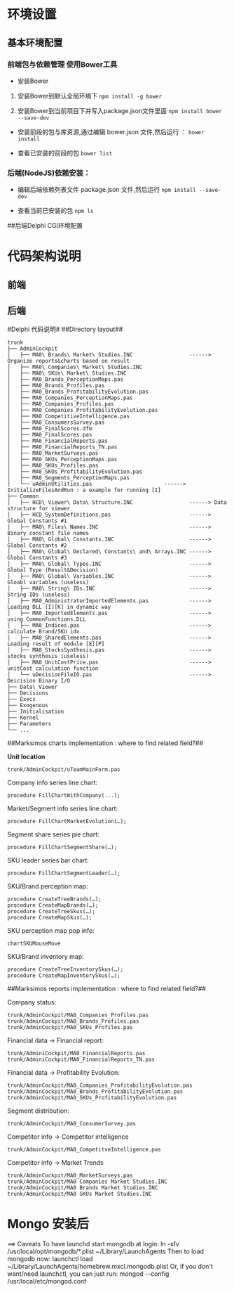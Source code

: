# 环境设置



## 基本环境配置

### 前端包与依赖管理 使用Bower工具

* 安装Bower

1. 安装Bower到默认全局环境下
``` npm install -g bower ```

2. 安装Bower到当前项目下并写入package.json文件里面
``` npm install bower --save-dev ```


* 安装前段的包与库资源,通过编辑 bower.json 文件,然后运行 ：
``` bower install ```

* 查看已安装的前段的包
``` bower list ```




### 后端(NodeJS)依赖安装：

* 编辑后端依赖列表文件 package.json 文件,然后运行
``` npm install --save-dev ```

* 查看当前已安装的包
``` npm ls ```



##后端Delphi CGI环境配置




# 代码架构说明

## 前端

## 后端




#Delphi 代码说明#
##Directory layout##
```
trunk
├── AdminCockpit
│   ├── MA0\ Brands\ Market\ Studies.INC  				  ------> Organize reports&charts based on result 
│   ├── MA0\ Companies\ Market\ Studies.INC
│   ├── MA0\ SKUs\ Market\ Studies.INC
│   ├── MA0_Brands_PerceptionMaps.pas
│   ├── MA0_Brands_Profiles.pas
│   ├── MA0_Brands_ProfitabilityEvolution.pas
│   ├── MA0_Companies_PerceptionMaps.pas
│   ├── MA0_Companies_Profiles.pas
│   ├── MA0_Companies_ProfitabilityEvolution.pas
│   ├── MA0_CompetitiveIntelligence.pas
│   ├── MA0_ConsumersSurvey.pas
│   ├── MA0_FinalScores.dfm
│   ├── MA0_FinalScores.pas
│   ├── MA0_FinancialReports.pas
│   ├── MA0_FinancialReports_TN.pas
│   ├── MA0_MarketSurveys.pas
│   ├── MA0_SKUs_PerceptionMaps.pas
│   ├── MA0_SKUs_Profiles.pas
│   ├── MA0_SKUs_ProfitabilityEvolution.pas
│   ├── MA0_Segments_PerceptionMaps.pas
│   └── uAdminUtilities.pas                       ------> InitializeFilesAndRun : a example for running [I]
├── Common
│   ├── HCD\ Viewer\ Data\ Structure.INC 				  ------> Data structure for viewer 
│   ├── HCD_SystemDefinitions.pas                         ------> Global Constants #1
│   ├── MA0\ Files\ Names.INC 							  ------> Binary constant file names
│   ├── MA0\ Global\ Constants.INC  				      ------> Global Constants #2
│   ├── MA0\ Global\ Declared\ Constants\ and\ Arrays.INC ------> Global Constants #3
│   ├── MA0\ Global\ Types.INC 							  ------> Global Type (Result&Decision)
│   ├── MA0\ Global\ Variables.INC 						  ------> Gloabl variables (useless)
│   ├── MA0\ String\ IDs.INC 						      ------> String IDs (useless)
│   ├── MA0_AdministratorImportedElements.pas             ------> Loading DLL [I][K] in dynamic way
│   ├── MA0_ImportedElements.pas 						  ------> using CommonFunctions.DLL
│   ├── MA0_Indices.pas                                   ------> calculate Brand/SKU idx
│   ├── MA0_SharedElements.pas                            ------> Loading result of module [E][P] 
│   ├── MA0_StocksSynthesis.pas 	 					  ------> stocks synthesis (useless)
│   ├── MA0_UnitCostPrice.pas                             ------> unitCost calculation function
│   └── uDecisionFileIO.pas                               ------> Deicision Binary I/O
├── Data\ Viewer
├── Decisions
├── Execs
├── Exogenous
├── Initialisation
├── Kernel
├── Parameters
└── ...
```
##Marksimos charts implementation : where to find related field?##

**Unit location**
```
trunk/AdminCockpit/uTeamMainForm.pas
```

Company info series line chart:
```
procedure FillChartWithCompany(...);
```

Market/Segment info series line chart:
```
procedure FillChartMarketEvolution(…);
```

Segment share series pie chart:
```
procedure FillChartSegmentShare(…);
```

SKU leader series bar chart:
```
procedure FillChartSegmentLeader(…);
```

SKU/Brand perception map:
```
procedure CreateTreeBrands(…);
procedure CreateMapBrands(…);
procedure CreateTreeSkus(…);
procedure CreateMapSkus(…);
```

SKU perception map pop info:
```
chartSKUMouseMove
```

SKU/Brand inventory map:
```
procedure CreateTreeInventorySkus(…);
procedure CreateMapInventorySkus(…);
```

##Marksimos reports implementation : where to find related field?##

Company status:
```
trunk/AdminCockpit/MA0_Companies_Profiles.pas
trunk/AdminCockpit/MA0_Brands_Profiles.pas
trunk/AdminCockpit/MA0_SKUs_Profiles.pas
```

Financial data -> Financial report:
```
trunk/AdminiCockpit/MA0_FinancialReports.pas
trunk/AdminiCockpit/MA0_FinancialReports_TN.pas
```

Financial data -> Profitability Evolution:
```
trunk/AdminCockpit/MA0_Companies_ProfitabilityEvolution.pas
trunk/AdminCockpit/MA0_Brands_ProfitabilityEvolution.pas
trunk/AdminCockpit/MA0_SKUs_ProfitabilityEvolution.pas
```

Segment distribution:
```
trunk/AdminCockpit/MA0_ConsumerSurvey.pas
```

Competitor info -> Competitor intelligence 
```
trunk/AdminCockpit/MA0_CompetitveIntelligence.pas
```

Competitor info -> Market Trends
```
trunk/AdminCockpit/MA0_MarketSurveys.pas
trunk/AdminCockpit/MA0 Companies Market Studies.INC
trunk/AdminCockpit/MA0 Brands Market Studies.INC
trunk/AdminCockpit/MA0 SKUs Market Studies.INC
```







# Mongo 安装后

==> Caveats
To have launchd start mongodb at login:
    ln -sfv /usr/local/opt/mongodb/*.plist ~/Library/LaunchAgents
Then to load mongodb now:
    launchctl load ~/Library/LaunchAgents/homebrew.mxcl.mongodb.plist
Or, if you don't want/need launchctl, you can just run:
    mongod --config /usr/local/etc/mongod.conf



